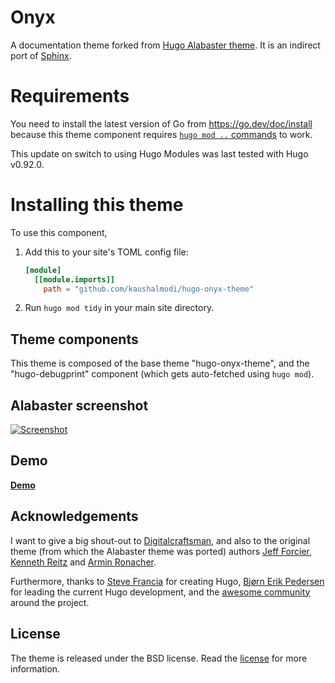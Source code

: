 # Onyx

A documentation theme forked from [Hugo Alabaster
theme](https://github.com/digitalcraftsman/hugo-alabaster-theme). It is an
indirect port of [Sphinx](http://www.sphinx-doc.org/en/stable/).

# Requirements

You need to install the latest version of Go from
https://go.dev/doc/install because this theme component requires
[`hugo mod ..` commands](https://gohugo.io/hugo-modules/use-modules/)
to work.

This update on switch to using Hugo Modules was last tested with Hugo
v0.92.0.

# Installing this theme

To use this component,

1.  Add this to your site's TOML config file:

    ```toml
    [module]
      [[module.imports]]
        path = "github.com/kaushalmodi/hugo-onyx-theme"
    ```

2.  Run `hugo mod tidy` in your main site directory.

## Theme components

This theme is composed of the base theme "hugo-onyx-theme", and the
"hugo-debugprint" component (which gets auto-fetched using `hugo
mod`).

## Alabaster screenshot

[![Screenshot](https://raw.githubusercontent.com/digitalcraftsman/hugo-alabaster-theme/dev/images/screenshot.png)](https://digitalcraftsman.github.io/hugo-alabaster-theme/)

## Demo

[**Demo**][demo]

## Acknowledgements

I want to give a big shout-out to
[Digitalcraftsman](https://github.com/digitalcraftsman), and also to
the original theme (from which the Alabaster theme was ported) authors
[Jeff Forcier](https://github.com/bitprophet), [Kenneth
Reitz](https://github.com/kennethreitz) and [Armin
Ronacher](https://github.com/mitsuhiko).

Furthermore, thanks to [Steve Francia](https://github.com/spf13) for
creating Hugo, [Bjørn Erik Pedersen](https://github.com/bep) for
leading the current Hugo development, and the [awesome
community](https://github.com/spf13/hugo/graphs/contributors) around
the project.


## License

The theme is released under the BSD license. Read the
[license](https://github.com/kaushalmodi/hugo-onyx-theme/blob/master/LICENSE.md)
for more information.

[demo]: https://hugo-onyx.netlify.com/

